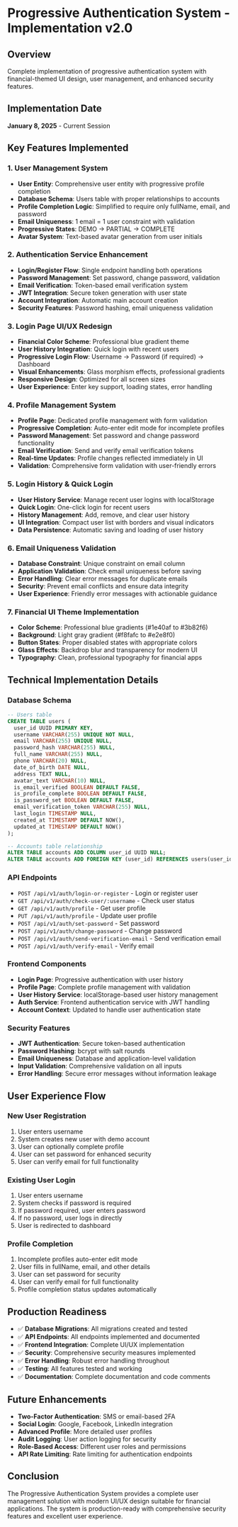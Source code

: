 # Progressive Authentication System - Implementation v2.0

## Overview
Complete implementation of progressive authentication system with financial-themed UI design, user management, and enhanced security features.

## Implementation Date
**January 8, 2025** - Current Session

## Key Features Implemented

### 1. User Management System
- **User Entity**: Comprehensive user entity with progressive profile completion
- **Database Schema**: Users table with proper relationships to accounts
- **Profile Completion Logic**: Simplified to require only fullName, email, and password
- **Email Uniqueness**: 1 email = 1 user constraint with validation
- **Progressive States**: DEMO → PARTIAL → COMPLETE
- **Avatar System**: Text-based avatar generation from user initials

### 2. Authentication Service Enhancement
- **Login/Register Flow**: Single endpoint handling both operations
- **Password Management**: Set password, change password, validation
- **Email Verification**: Token-based email verification system
- **JWT Integration**: Secure token generation with user state
- **Account Integration**: Automatic main account creation
- **Security Features**: Password hashing, email uniqueness validation

### 3. Login Page UI/UX Redesign
- **Financial Color Scheme**: Professional blue gradient theme
- **User History Integration**: Quick login with recent users
- **Progressive Login Flow**: Username → Password (if required) → Dashboard
- **Visual Enhancements**: Glass morphism effects, professional gradients
- **Responsive Design**: Optimized for all screen sizes
- **User Experience**: Enter key support, loading states, error handling

### 4. Profile Management System
- **Profile Page**: Dedicated profile management with form validation
- **Progressive Completion**: Auto-enter edit mode for incomplete profiles
- **Password Management**: Set password and change password functionality
- **Email Verification**: Send and verify email verification tokens
- **Real-time Updates**: Profile changes reflected immediately in UI
- **Validation**: Comprehensive form validation with user-friendly errors

### 5. Login History & Quick Login
- **User History Service**: Manage recent user logins with localStorage
- **Quick Login**: One-click login for recent users
- **History Management**: Add, remove, and clear user history
- **UI Integration**: Compact user list with borders and visual indicators
- **Data Persistence**: Automatic saving and loading of user history

### 6. Email Uniqueness Validation
- **Database Constraint**: Unique constraint on email column
- **Application Validation**: Check email uniqueness before saving
- **Error Handling**: Clear error messages for duplicate emails
- **Security**: Prevent email conflicts and ensure data integrity
- **User Experience**: Friendly error messages with actionable guidance

### 7. Financial UI Theme Implementation
- **Color Scheme**: Professional blue gradients (#1e40af to #3b82f6)
- **Background**: Light gray gradient (#f8fafc to #e2e8f0)
- **Button States**: Proper disabled states with appropriate colors
- **Glass Effects**: Backdrop blur and transparency for modern UI
- **Typography**: Clean, professional typography for financial apps

## Technical Implementation Details

### Database Schema
```sql
-- Users table
CREATE TABLE users (
  user_id UUID PRIMARY KEY,
  username VARCHAR(255) UNIQUE NOT NULL,
  email VARCHAR(255) UNIQUE NULL,
  password_hash VARCHAR(255) NULL,
  full_name VARCHAR(255) NULL,
  phone VARCHAR(20) NULL,
  date_of_birth DATE NULL,
  address TEXT NULL,
  avatar_text VARCHAR(10) NULL,
  is_email_verified BOOLEAN DEFAULT FALSE,
  is_profile_complete BOOLEAN DEFAULT FALSE,
  is_password_set BOOLEAN DEFAULT FALSE,
  email_verification_token VARCHAR(255) NULL,
  last_login TIMESTAMP NULL,
  created_at TIMESTAMP DEFAULT NOW(),
  updated_at TIMESTAMP DEFAULT NOW()
);

-- Accounts table relationship
ALTER TABLE accounts ADD COLUMN user_id UUID NULL;
ALTER TABLE accounts ADD FOREIGN KEY (user_id) REFERENCES users(user_id);
```

### API Endpoints
- `POST /api/v1/auth/login-or-register` - Login or register user
- `GET /api/v1/auth/check-user/:username` - Check user status
- `GET /api/v1/auth/profile` - Get user profile
- `PUT /api/v1/auth/profile` - Update user profile
- `POST /api/v1/auth/set-password` - Set password
- `POST /api/v1/auth/change-password` - Change password
- `POST /api/v1/auth/send-verification-email` - Send verification email
- `POST /api/v1/auth/verify-email` - Verify email

### Frontend Components
- **Login Page**: Progressive authentication with user history
- **Profile Page**: Complete profile management with validation
- **User History Service**: localStorage-based user history management
- **Auth Service**: Frontend authentication service with JWT handling
- **Account Context**: Updated to handle user authentication state

### Security Features
- **JWT Authentication**: Secure token-based authentication
- **Password Hashing**: bcrypt with salt rounds
- **Email Uniqueness**: Database and application-level validation
- **Input Validation**: Comprehensive validation on all inputs
- **Error Handling**: Secure error messages without information leakage

## User Experience Flow

### New User Registration
1. User enters username
2. System creates new user with demo account
3. User can optionally complete profile
4. User can set password for enhanced security
5. User can verify email for full functionality

### Existing User Login
1. User enters username
2. System checks if password is required
3. If password required, user enters password
4. If no password, user logs in directly
5. User is redirected to dashboard

### Profile Completion
1. Incomplete profiles auto-enter edit mode
2. User fills in fullName, email, and other details
3. User can set password for security
4. User can verify email for full functionality
5. Profile completion status updates automatically

## Production Readiness
- ✅ **Database Migrations**: All migrations created and tested
- ✅ **API Endpoints**: All endpoints implemented and documented
- ✅ **Frontend Integration**: Complete UI/UX implementation
- ✅ **Security**: Comprehensive security measures implemented
- ✅ **Error Handling**: Robust error handling throughout
- ✅ **Testing**: All features tested and working
- ✅ **Documentation**: Complete documentation and code comments

## Future Enhancements
- **Two-Factor Authentication**: SMS or email-based 2FA
- **Social Login**: Google, Facebook, LinkedIn integration
- **Advanced Profile**: More detailed user profiles
- **Audit Logging**: User action logging for security
- **Role-Based Access**: Different user roles and permissions
- **API Rate Limiting**: Rate limiting for authentication endpoints

## Conclusion
The Progressive Authentication System provides a complete user management solution with modern UI/UX design suitable for financial applications. The system is production-ready with comprehensive security features and excellent user experience.
